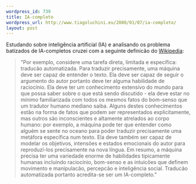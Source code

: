 ```yaml
--- 
wordpress_id: 739
title: IA-completo
wordpress_url: http://www.tiagoluchini.eu/2008/01/07/ia-completo/
layout: post
---
```

Estudando sobre inteligência artificial (IA) e analisando os problema batizados de IA-completos cruzei com a seguinte definicão do <a href="http://en.wikipedia.org/wiki/AI-complete" target="_blank">Wikipedia</a>:
<blockquote>"Por exemplo, considere uma tarefa direta, limitada e específica: traducão automatizada. Para traduzir precisamente, uma máquina deve ser capaz de entender o texto. Ela deve ser capaz de seguir o argumento do autor portanto deve ter alguma habilidade de raciocínio. Ela deve ter um conhecimento extensivo do mundo para que possa saber sobre o que está sendo discutido - ela deve estar no mínimo familiarizada com todos os mesmos fatos do bom-senso que um tradutor humano mediano saiba. Alguns destes conhecimentos estão na forma de fatos que podem ser representados explicitamente, mas outros são inconscientes e altamente atrelados ao corpo humano: por exemplo, a máquina pode ter que entender como alguém se sente no oceano para poder traduzir precisamente uma metáfora específica num texto. Ela deve também ser capaz de modelar os objetivos, intensões e estados emocionais do autor para reproduzí-los precisamente na nova língua. Em resumo, a máquina precisa ter uma variedade enorme de habilidades tipicamente humanas incluindo raciocínio, bom-senso e as intuicões que definem movimento e manipulacão, percepcão e inteligência social. Traducão automatizada portanto acredita-se ser um IA-completo."</blockquote>
